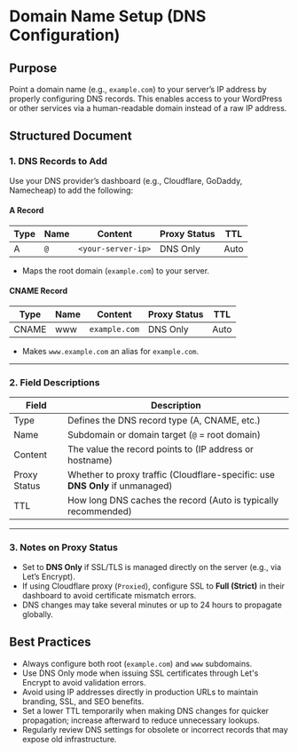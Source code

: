 # Domain Name Setup (DNS Configuration)

## Purpose

Point a domain name (e.g., `example.com`) to your server’s IP address by properly configuring DNS records. This enables access to your WordPress or other services via a human-readable domain instead of a raw IP address.

## Structured Document

### 1. DNS Records to Add

Use your DNS provider’s dashboard (e.g., Cloudflare, GoDaddy, Namecheap) to add the following:

#### A Record

| Type | Name | Content            | Proxy Status | TTL  |
| ---- | ---- | ------------------ | ------------ | ---- |
| A    | `@`  | `<your-server-ip>` | DNS Only     | Auto |

* Maps the root domain (`example.com`) to your server.

#### CNAME Record

| Type  | Name | Content       | Proxy Status | TTL  |
| ----- | ---- | ------------- | ------------ | ---- |
| CNAME | www  | `example.com` | DNS Only     | Auto |

* Makes `www.example.com` an alias for `example.com`.

---

### 2. Field Descriptions

| Field        | Description                                                                   |
| ------------ | ----------------------------------------------------------------------------- |
| Type         | Defines the DNS record type (A, CNAME, etc.)                                  |
| Name         | Subdomain or domain target (`@` = root domain)                                |
| Content      | The value the record points to (IP address or hostname)                       |
| Proxy Status | Whether to proxy traffic (Cloudflare-specific: use **DNS Only** if unmanaged) |
| TTL          | How long DNS caches the record (Auto is typically recommended)                |

---

### 3. Notes on Proxy Status

* Set to **DNS Only** if SSL/TLS is managed directly on the server (e.g., via Let’s Encrypt).
* If using Cloudflare proxy (`Proxied`), configure SSL to **Full (Strict)** in their dashboard to avoid certificate mismatch errors.
* DNS changes may take several minutes or up to 24 hours to propagate globally.

## Best Practices

* Always configure both root (`example.com`) and `www` subdomains.
* Use DNS Only mode when issuing SSL certificates through Let's Encrypt to avoid validation errors.
* Avoid using IP addresses directly in production URLs to maintain branding, SSL, and SEO benefits.
* Set a lower TTL temporarily when making DNS changes for quicker propagation; increase afterward to reduce unnecessary lookups.
* Regularly review DNS settings for obsolete or incorrect records that may expose old infrastructure.
